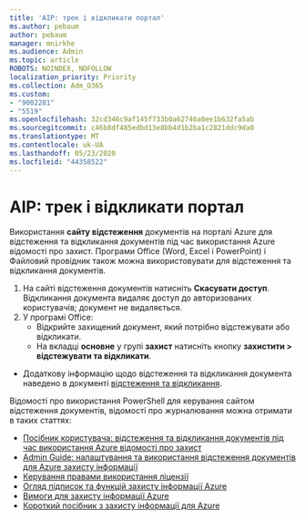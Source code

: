 ```yaml
---
title: 'AIP: трек і відкликати портал'
ms.author: pebaum
author: pebaum
manager: mnirkhe
ms.audience: Admin
ms.topic: article
ROBOTS: NOINDEX, NOFOLLOW
localization_priority: Priority
ms.collection: Adm_O365
ms.custom:
- "9002281"
- "5519"
ms.openlocfilehash: 32cd346c9af145f733b0a62746a0ee1b632fa5ab
ms.sourcegitcommit: c46b8df485edbd13e8bb4d1b2ba1c2821ddc9da0
ms.translationtype: MT
ms.contentlocale: uk-UA
ms.lasthandoff: 05/23/2020
ms.locfileid: "44358522"
---
```

# <a name="aip-track-and-revoke-portal"></a>AIP: трек і відкликати портал

Використання **сайту відстеження** документів на порталі Azure для відстеження та відкликання документів під час використання Azure відомості про захист. Програми Office (Word, Excel і PowerPoint) і Файловий провідник також можна використовувати для відстеження та відкликання документів.

1. На сайті відстеження документів натисніть **Скасувати доступ**. Відкликання документа видаляє доступ до авторизованих користувачів; документ не видаляється.
2. У програмі Office:
    - Відкрийте захищений документ, який потрібно відстежувати або відкликати.
    - На вкладці **основне** у групі **захист** натисніть кнопку **захистити > відстежувати та відкликати**.

- Додаткову інформацію щодо відстеження та відкликання документа наведено в документі [відстеження та відкликання](https://docs.microsoft.com/azure/information-protection/rms-client/client-track-revoke).

Відомості про використання PowerShell для керування сайтом відстеження документів, відомості про журналювання можна отримати в таких статтях:
- [Посібник користувача: відстеження та відкликання документів під час використання Azure відомості про захист](https://docs.microsoft.com/azure/information-protection/rms-client/client-track-revoke)
- [Admin Guide: налаштування та використання відстеження документів для Azure захисту інформації](https://docs.microsoft.com/azure/information-protection/rms-client/client-admin-guide-document-tracking)
- [Керування правами використання ліцензії](https://docs.microsoft.com/azure/information-protection/configure-usage-rights#rights-management-use-license)
- [Огляд підписок та функцій захисту інформації Azure](https://azure.microsoft.com/pricing/details/information-protection)
- [Вимоги для захисту інформації Azure](https://docs.microsoft.com/azure/information-protection/get-started/requirements)
- [Короткий посібник з захисту інформації для Azure](https://docs.microsoft.com/azure/information-protection/get-started/infoprotect-quick-start-tutorial)
